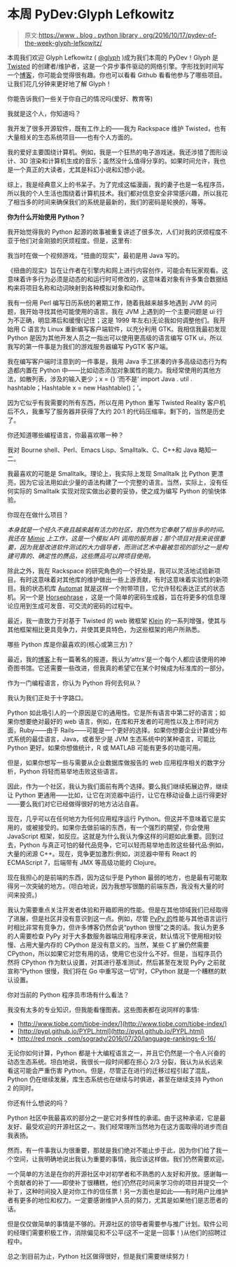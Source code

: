 # 本周 PyDev:Glyph Lefkowitz

> 原文:[https://www . blog . python library . org/2016/10/17/pydev-of-the-week-glyph-lefkowitz/](https://www.blog.pythonlibrary.org/2016/10/17/pydev-of-the-week-glyph-lefkowitz/)

本周我们欢迎 Glyph Lefkowitz ( [@glyph](https://twitter.com/glyph) )成为我们本周的 PyDev！Glyph 是 [Twisted](http://twistedmatrix.com/trac/) 的创建者/维护者，这是一个异步事件驱动的网络引擎。字形找到时间写一个[博客](https://glyph.twistedmatrix.com/)，你可能会觉得很有趣。你也可以看看 Github 看看他参与了哪些项目。让我们花几分钟来更好地了解 Glyph！

你能告诉我们一些关于你自己的情况吗(爱好、教育等)

我就是这个人，你知道吗？

我开发了很多开源软件，既有工作上的——我为 Rackspace 维护 Twisted，也有大量相关的生态系统项目——也有个人方面的。

我的爱好主要围绕计算机。例如，我是一个狂热的电子游戏迷。我还涉猎了图形设计、3D 渲染和计算机生成的音乐；虽然没什么值得分享的。如果时间允许，我也是一个真正的大读者，尤其是科幻小说和幻想小说。

综上，我是经典意义上的书呆子。为了完成这幅漫画，我的妻子也是一名程序员，所以我的个人生活也围绕着计算机技术。我们都对信息安全非常感兴趣，所以我花了相当多的时间来确保我们的系统是最新的，我们的密码是轮换的，等等。

**你为什么开始使用 Python？**

我开始觉得我的 Python 起源的故事被重复讲述了很多次，人们对我的厌烦程度不亚于他们对金刚狼的厌烦程度。但是，这里有:

我当时在做一个视频游戏，“扭曲的现实”，最初是用 Java 写的。

《扭曲的现实》旨在让作者在引擎内和网上进行内容创作，可能会有玩家观看。这意味着许多行为必须是动态的和运行时可修改的，这意味着对象有许多集合数据结构来将项目名称和动词映射到各种模拟对象和动作。

我有一份用 Perl 编写日历系统的暑期工作，随着我越来越多地遇到 JVM 的问题，我开始寻找其他可能使用的语言。我在 JVM 上遇到的一个主要问题是 ui 行为不正确，明显滞后和缓慢(记住；这是 1999 年左右)无论我如何调整他们。我开始用 C 语言为 Linux 重新编写客户端软件，以充分利用 GTK。我相信我最初发现 Python 是因为其他开发人员之一指出可以使用更高级的语言编写 GTK ui，所以我写的第一件事是为我们的游戏服务器编写 PyGTK 客户端。

我在编写客户端时注意到的一件事是，我用 Java 手工拼凑的许多高级动态行为构造都内置在 Python 中——比如动态添加对象属性的能力。我经常使用的其他方法，如散列表，涉及的输入更少；x = {} '而不是' import Java . util . hashtable；Hashtable x = new Hashtable()；'。

因为它似乎有我需要的所有东西，所以在用 Python 重写 Twisted Reality 客户机后不久，我重写了服务器并获得了大约 20:1 的代码压缩率。剩下的，当然是历史了。

你还知道哪些编程语言，你最喜欢哪一种？

我对 Bourne shell、Perl、Emacs Lisp、Smalltalk、C、C++和 Java 略知一二。

我最喜欢的可能是 Smalltalk。理论上，我实际上发现 Smalltalk 比 Python 更漂亮，因为它设法用如此少量的语法构建了一个完整的语言。当然，实际上，没有任何实际的 Smalltalk 实现对现实做出必要的妥协，使之成为编写 Python 的愉快体验。

你现在在做什么项目？

*本身就是一个经久不衰且越来越有活力的社区，我仍然为它奉献了相当多的时间。我还在 [Mimic](https://github.com/rackerlabs/mimic) 上工作，这是一个模拟 API 调用的服务器；那个项目对我来说很重要，因为我是改进软件测试的大力倡导者，而测试艺术中最被忽视的部分之一是构建可靠的、确定性的赝品，这些赝品可以跨项目使用。*

除此之外，我在 Rackspace 的研究角色的一个好处是，我可以灵活地试验新项目。有时这意味着对其他库的维护做出一些上游贡献，有时这意味着实验性的新项目。我的状态机库 [Automat](https://github.com/glyph/automat) 就是这样一个附带项目，它允许轻松表达正式的状态机。另一个是 [Horsephrase](https://github.com/glyph/horsephrase) ，这是一个简单的密码生成器，旨在将更多的信息理论应用到生成可发音、可交流的密码的过程中。

最近，我一直致力于对基于 Twisted 的 web 微框架 [Klein](https://github.com/twisted/klein) 的一系列增强，使其与其他框架相比更具竞争力，并使其更具特色，为这些框架的用户所熟悉。

哪些 Python 库是你最喜欢的(核心或第三方)？

最近，我的[博客](https://glyph.twistedmatrix.com/2016/08/attrs.html)上有一篇著名的报道，我认为‘attrs’是一个每个人都应该使用的神奇图书馆。它还需要一些改进，但我真的希望它在某个时候成为标准库的一部分。

作为一门编程语言，你认为 Python 将何去何从？

我认为我们正处于十字路口。

Python 如此吸引人的一个原因是它的通用性。它是所有语言中第二好的语言；如果你想要绝对最好的 web 语言，例如，在库和开发者的可用性以及上市时间方面，Ruby——由于 Rails——可能是一个更好的选择。如果你想要企业计算或分布式系统的最佳语言，Java，或者至少是 JVM 生态系统中的某种语言，可能比 Python 更好。如果你想做统计，R 或 MATLAB 可能有更多的功能可用。

但是，如果你想写一些与需要从企业数据库做报告的 web 应用程序相关的数字分析，Python 将轻而易举地击败这些语言。

因此，作为一个社区，我认为我们面前有两个选择。要么我们继续拓展边界，继续让 Python 更通用——比如，让它在浏览器中运行，让它在移动设备上运行得更好——要么我们对它已经做得很好的地方沾沾自喜。

现在，几乎可以在任何地方为任何应用程序运行 Python。但这并不意味着它是实用的，或被接受的。如果你去做前端的东西，有一个强烈的期望，你会使用 JavaScript 框架，如反应。这就是为什么我认为像这样的问题如此重要。回到过去，Python 与真正可怕的替代品竞争，它可以轻而易举地击败这些替代品:例如，大量的闭源 C++。现在，竞争更加激烈:例如，浏览器中带有 React 的 ECMAScript 7，后端带有 JMX 等高级功能的 Clojure。

现在我担心的是前端的东西，因为这似乎是 Python 最弱的地方，也是最有可能取得另一次突破的地方。(坦白地说，因为我想写很酷的前端东西，我没有大量的时间来投资。)

我认为需要重点关注开发者体验和开箱即用的性能。但是在其他领域我们已经取得了进展，但是社区并没有意识到这一点。例如，尽管 [PyPy 的](http://pypy.org)性能与其他语言运行时相比非常有竞争力，但许多博客仍然会说“python 很慢”之类的话。我认为更多的人需要检查 PyPy 对于大多数服务器端应用程序来说，默认情况下使用相对较慢、占用大量内存的 CPython 是没有意义的。当然，某些 C 扩展仍然需要 CPython，所以如果它对您有用的话，使用它也没什么不好。但是，当程序员仍然将 CPython 作为默认设置，对其进行基准测试，然后甚至在发现 PyPy 之前就宣称“Python 很慢，我们将在 Go 中重写这一切”时，CPython 就是一个糟糕的默认设置。

你对当前的 Python 程序员市场有什么看法？

我没有太多的专业知识，但我能看懂图表。这些图表都在说同样的事情:

*   [http://www.tiobe.com/tiobe-index/](http://www.tiobe.com/tiobe-index/)
*   [http://pypl.github.io/PYPL.html](http://pypl.github.io/PYPL.html)
*   [http://red monk . com/sogrady/2016/07/20/language-rankings-6-16/](http://redmonk.com/sogrady/2016/07/20/language-rankings-6-16/)

无论你如何计算，Python 都是十大编程语言之一，并且它仍然是一个令人兴奋的动态生态系统。坦白地说，我很长一段时间都在担心 2/3 分裂，我认为从长远来看这可能会严重伤害 Python。但是，尽管正在进行的迁移过程引起了混乱，Python 仍在继续发展，库生态系统也在继续与时俱进，甚至在继续支持 Python 2 的同时。

你还有什么想说的吗？

Python 社区中我最喜欢的部分之一是它对多样性的承诺。由于这种承诺，它是最友好、最受欢迎的开源社区之一。我们经常理所当然地为在这方面取得的进步而自我表扬。

然而，有一件事我认为很重要，那就是我们绝对不能止步于此，因为你们给了我一个空间，让我明确地说出我认为重要的事情，我应该这样做。我们仍然需要欢迎。

一个简单的方法是在你的开源社区中对初学者和不熟悉的人友好和开放。感谢每一个贡献者的补丁——即使补丁很糟糕，他们仍然花时间来学习你的项目并提交一个补丁，这种时间投入是对你工作的信任票！另一方面也是如此——有时用户比维护者有更多的地位和权力。一定要感谢维护人员的努力，尤其是如果他们是志愿者的话。

但是仅仅做简单的事情是不够的。开源社区的领导者需要参与推广计划。软件公司的经理们需要积极工作，消除偏见和不公平(这不一定是一回事！)从他们的招聘过程中。

总之:到目前为止，Python 社区做得很好，但是我们需要继续努力！